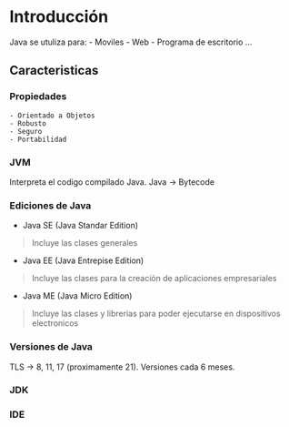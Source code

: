# Introducción

Java se utuliza para:
    - Moviles
    - Web
    - Programa de escritorio
    ...

## Caracteristicas

### Propiedades
    - Orientado a Objetos
    - Robusto
    - Seguro
    - Portabilidad

### JVM

Interpreta el codigo compilado Java.
Java -> Bytecode

### Ediciones de Java

- Java SE (Java Standar Edition)
> Incluye las clases generales
- Java EE (Java Entrepise Edition)
> Incluye las clases para la creación de aplicaciones empresariales
- Java ME (Java Micro Edition)
> Incluye las clases y librerias para poder ejecutarse en dispositivos electronicos

### Versiones de Java

TLS ->  8, 11, 17 (proximamente 21).
Versiones cada 6 meses.

### JDK

### IDE